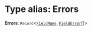 # Type alias: Errors

**Errors**: `Record`<[`FieldName`](/en/auto-docs/fixed-layout-editor/types/FieldName.md), [`FieldError`](/en/auto-docs/fixed-layout-editor/types/FieldError.md)\[]>
